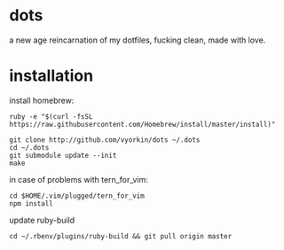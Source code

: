 dots
====

a new age reincarnation of my dotfiles, fucking clean, made with love.

installation
====

install homebrew:
```
ruby -e "$(curl -fsSL https://raw.githubusercontent.com/Homebrew/install/master/install)"
```

```
git clone http://github.com/vyorkin/dots ~/.dots
cd ~/.dots
git submodule update --init
make
```

in case of problems with tern_for_vim:
```
cd $HOME/.vim/plugged/tern_for_vim
npm install
```

update ruby-build

```
cd ~/.rbenv/plugins/ruby-build && git pull origin master
```
